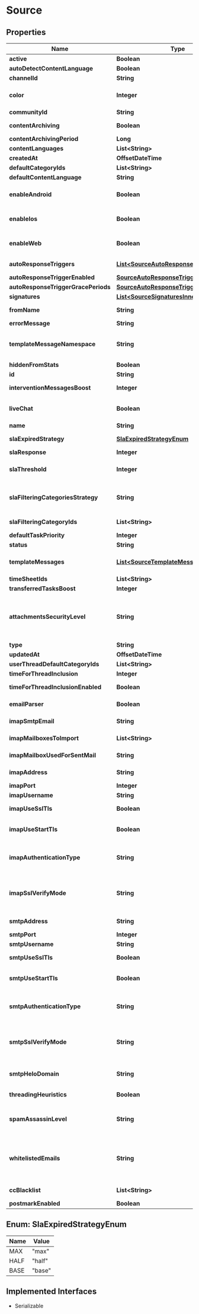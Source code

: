 

# Source


## Properties

| Name | Type | Description | Notes |
|------------ | ------------- | ------------- | -------------|
|**active** | **Boolean** | Activate/deactivate the source |  [optional] |
|**autoDetectContentLanguage** | **Boolean** | Auto-detect content language (Boolean) |  [optional] |
|**channelId** | **String** |  |  [optional] |
|**color** | **Integer** | Color of the icon: Default: 0 Blue: 1 Green: 2 Turquoise: 3 Purple: 4 Yellow: 5 Orange: 6 Red: 7 Asphalt: 8 Grey: 9 |  [optional] |
|**communityId** | **String** |  |  [optional] |
|**contentArchiving** | **Boolean** | Automatic archiving of old contents (Boolean) |  [optional] |
|**contentArchivingPeriod** | **Long** | Archive contents older than (seconds) |  [optional] |
|**contentLanguages** | **List&lt;String&gt;** |  |  [optional] |
|**createdAt** | **OffsetDateTime** |  |  [optional] |
|**defaultCategoryIds** | **List&lt;String&gt;** | Default categories |  [optional] |
|**defaultContentLanguage** | **String** | Default content language |  [optional] |
|**enableAndroid** | **Boolean** | Only on Engage Messaging sources. Boolean describing if the source is enabled on Android or not. |  [optional] |
|**enableIos** | **Boolean** | Only on Engage Messaging sources. Boolean describing if the source is enabled on iOS or not. |  [optional] |
|**enableWeb** | **Boolean** | Only on Engage Messaging sources. Boolean describing if the source is enabled on the web or not. |  [optional] |
|**autoResponseTriggers** | [**List&lt;SourceAutoResponseTriggersInner&gt;**](SourceAutoResponseTriggersInner.md) | Automatic Messages. Only on sources which supports Automatic Messages. |  [optional] |
|**autoResponseTriggerEnabled** | [**SourceAutoResponseTriggerEnabled**](SourceAutoResponseTriggerEnabled.md) |  |  [optional] |
|**autoResponseTriggerGracePeriods** | [**SourceAutoResponseTriggerGracePeriods**](SourceAutoResponseTriggerGracePeriods.md) |  |  [optional] |
|**signatures** | [**List&lt;SourceSignaturesInner&gt;**](SourceSignaturesInner.md) | Signatures. |  [optional] |
|**fromName** | **String** | Custom sender name. Only on sources which supports a custom sender name. |  [optional] |
|**errorMessage** | **String** |  |  [optional] |
|**templateMessageNamespace** | **String** | Only on WhatsApp Sources. Internal WhatsApp field that can also be found on the business manager (unique per WhatsApp account). |  [optional] |
|**hiddenFromStats** | **Boolean** | Hide from statistics |  [optional] |
|**id** | **String** |  |  [optional] |
|**interventionMessagesBoost** | **Integer** | Priority boost of messages with intervention |  [optional] |
|**liveChat** | **Boolean** | Only on Engage Messaging sources. Boolean describing if the source is livechat or not. |  [optional] |
|**name** | **String** | Source name |  [optional] |
|**slaExpiredStrategy** | [**SlaExpiredStrategyEnum**](#SlaExpiredStrategyEnum) | SLA expired strategy (\&quot;max\&quot;, \&quot;half\&quot; or \&quot;base\&quot;) |  [optional] |
|**slaResponse** | **Integer** | Response time (seconds) |  [optional] |
|**slaThreshold** | **Integer** | Customer SLA warning threshold (must be greater than 0 and less than 100, default value is 0). |  [optional] |
|**slaFilteringCategoriesStrategy** | **String** | Categories filtering strategy for Customer SLA indicator (\&quot;ignored_categories\&quot; or \&quot;selected_categories\&quot;) |  [optional] |
|**slaFilteringCategoryIds** | **List&lt;String&gt;** | Filtering categories for Customer SLA indicator |  [optional] |
|**defaultTaskPriority** | **Integer** | Default priority for interactions |  [optional] |
|**status** | **String** |  |  [optional] |
|**templateMessages** | [**List&lt;SourceTemplateMessagesInner&gt;**](SourceTemplateMessagesInner.md) | Only for WhatsApp Sources, list of the available message templates that can be used to send outbound messages. |  [optional] |
|**timeSheetIds** | **List&lt;String&gt;** | Business Hours (Limited to 1) |  [optional] |
|**transferredTasksBoost** | **Integer** | Priority boost of transferred tasks |  [optional] |
|**attachmentsSecurityLevel** | **String** | Attachments security level. (\&quot;strict\&quot;, \&quot;relaxed\&quot;, or \&quot;permissive\&quot;). Strict allows images and medias. Relaxed allows images, media and documents. Permissive allows all kind of attachments |  [optional] |
|**type** | **String** |  |  [optional] |
|**updatedAt** | **OffsetDateTime** |  |  [optional] |
|**userThreadDefaultCategoryIds** | **List&lt;String&gt;** | Default categories (agent messages) |  [optional] |
|**timeForThreadInclusion** | **Integer** | Time for thread inclusion |  [optional] |
|**timeForThreadInclusionEnabled** | **Boolean** | Enable time for thread inclusion. Only on Email sources |  [optional] |
|**emailParser** | **Boolean** | Email parser (BBCode). Only on Email sources |  [optional] |
|**imapSmtpEmail** | **String** | Email address to synchronize. Only on Email sources |  [optional] |
|**imapMailboxesToImport** | **List&lt;String&gt;** | Folders to synchronize. Only on Email sources |  [optional] |
|**imapMailboxUsedForSentMail** | **String** | Folder for &#39;Sent Mail&#39;. Only on Email sources |  [optional] |
|**imapAddress** | **String** | IMAP server address. Only on Email sources |  [optional] |
|**imapPort** | **Integer** | IMAP server port. Only on Email sources |  [optional] |
|**imapUsername** | **String** | IMAP username. Only on Email sources |  [optional] |
|**imapUseSslTls** | **Boolean** | Use SSL/TLS protocol to establish secure IMAP connection. Only on Email sources |  [optional] |
|**imapUseStartTls** | **Boolean** | Use STARTTLS protocol to establish secure IMAP connection. Only on Email sources |  [optional] |
|**imapAuthenticationType** | **String** | IMAP Authentication type (\&quot;basic\&quot; or \&quot;microsoft_identity_platform\&quot;). Only on Email sources |  [optional] |
|**imapSslVerifyMode** | **String** | IMAP SSL verification mode. (\&quot;NONE\&quot;, \&quot;PEER\&quot;, \&quot;CLIENT_ONCE\&quot; or \&quot;FAIL_IF_NO_PEER_CERT\&quot;). Only on Email sources |  [optional] |
|**smtpAddress** | **String** | SMTP server address. Only on Email sources |  [optional] |
|**smtpPort** | **Integer** | SMTP server port. Only on Email sources |  [optional] |
|**smtpUsername** | **String** | SMTP username. Only on Email sources |  [optional] |
|**smtpUseSslTls** | **Boolean** | Use SSL/TLS protocol to establish secure SMTP connection. Only on Email sources |  [optional] |
|**smtpUseStartTls** | **Boolean** | Use STARTTLS protocol to establish secure SMTP connection. Only on Email sources |  [optional] |
|**smtpAuthenticationType** | **String** | SMTP Authentication type (\&quot;basic\&quot; or \&quot;microsoft_identity_platform\&quot;). Only on Email sources |  [optional] |
|**smtpSslVerifyMode** | **String** | SMTP SSL verification mode (\&quot;NONE\&quot;, \&quot;PEER\&quot;, \&quot;CLIENT_ONCE\&quot; or \&quot;FAIL_IF_NO_PEER_CERT\&quot;). Only on Email sources |  [optional] |
|**smtpHeloDomain** | **String** | Used to identify HELO/EHLO when connecting to the SMTP server. Only on Email sources |  [optional] |
|**threadingHeuristics** | **Boolean** | Threading_heuristics. Only on Email sources |  [optional] |
|**spamAssassinLevel** | **String** | Spam threshold (\&quot;disabled\&quot;, \&quot;relaxed\&quot;, or \&quot;strict\&quot;). Only on Email sources |  [optional] |
|**whitelistedEmails** | **String** | Whitelisted emails. All emails received from this address won&#39;t be threaded and can be associated with an anonymous identity or the Reply-To, if there is one. To be filled when implementing a form. Only on Email sources |  [optional] |
|**ccBlacklist** | **List&lt;String&gt;** | Exclude from TO/CC. Only on Email sources |  [optional] |
|**postmarkEnabled** | **Boolean** | Enable Postmark. Only on Email sources |  [optional] |



## Enum: SlaExpiredStrategyEnum

| Name | Value |
|---- | -----|
| MAX | &quot;max&quot; |
| HALF | &quot;half&quot; |
| BASE | &quot;base&quot; |


## Implemented Interfaces

* Serializable


